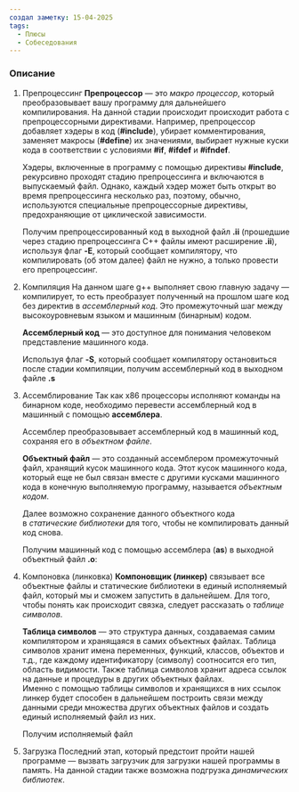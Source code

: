 ```yaml
---
создал заметку: 15-04-2025
tags:
  - Плюсы
  - Собеседования
---
```

### Описание
1) Препроцессинг
	**Препроцессор** — это _макро процессор_, который преобразовывает вашу программу для дальнейшего компилирования. На данной стадии происходит происходит работа с препроцессорными директивами. Например, препроцессор добавляет хэдеры в код (**#include**), убирает комментирования, заменяет макросы (**#define**) их значениями, выбирает нужные куски кода в соответствии с условиями **#if**, **#ifdef** и **#ifndef**.

	Хэдеры, включенные в программу с помощью директивы **#include**, рекурсивно проходят стадию препроцессинга и включаются в выпускаемый файл. Однако, каждый хэдер может быть открыт во время препроцессинга несколько раз, поэтому, обычно, используются специальные препроцессорные директивы, предохраняющие от циклической зависимости.

	Получим препроцессированный код в выходной файл **.ii** (прошедшие через стадию препроцессинга C++ файлы имеют расширение **.ii**), используя флаг **-E**, который сообщает компилятору, что компилировать (об этом далее) файл не нужно, а только провести его препроцессинг.
	
2) Компиляция
	На данном шаге g++ выполняет свою главную задачу — компилирует, то есть преобразует полученный на прошлом шаге код без директив в _ассемблерный код_. Это промежуточный шаг между высокоуровневым языком и машинным (бинарным) кодом.

	**Ассемблерный код** — это доступное для понимания человеком представление машинного кода.

	Используя флаг **-S**, который сообщает компилятору остановиться после стадии компиляции, получим ассемблерный код в выходном файле **.s**
3) Ассемблирование
	Так как x86 процессоры исполняют команды на бинарном коде, необходимо перевести ассемблерный код в машинный с помощью **ассемблера**.

	Ассемблер преобразовывает ассемблерный код в машинный код, сохраняя его в _объектном файле_.

	**Объектный файл** — это созданный ассемблером промежуточный файл, хранящий кусок машинного кода. Этот кусок машинного кода, который еще не был связан вместе с другими кусками машинного кода в конечную выполняемую программу, называется _объектным кодом_.

	Далее возможно сохранение данного объектного кода в _статические библиотеки_ для того, чтобы не компилировать данный код снова.

	Получим машинный код с помощью ассемблера (**as**) в выходной объектный файл **.o**:
4) Компоновка (линковка)
	**Компоновщик (линкер)** связывает все объектные файлы и статические библиотеки в единый исполняемый файл, который мы и сможем запустить в дальнейшем. Для того, чтобы понять как происходит связка, следует рассказать о _таблице символов_.

	**Таблица символов** — это структура данных, создаваемая самим компилятором и хранящаяся в самих объектных файлах. Таблица символов хранит имена переменных, функций, классов, объектов и т.д., где каждому идентификатору (символу) соотносится его тип, область видимости. Также таблица символов хранит адреса ссылок на данные и процедуры в других объектных файлах.  
	Именно с помощью таблицы символов и хранящихся в них ссылок линкер будет способен в дальнейшем построить связи между данными среди множества других объектных файлов и создать единый исполняемый файл из них.
	
	Получим исполняемый файл
5) Загрузка
	Последний этап, который предстоит пройти нашей программе — вызвать загрузчик для загрузки нашей программы в память. На данной стадии также возможна подгрузка _динамических библиотек_.